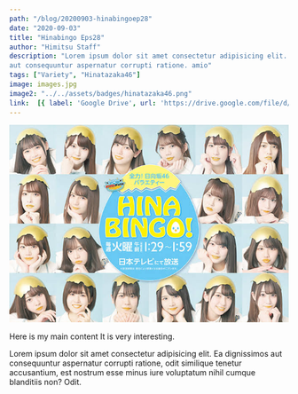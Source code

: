 ```yaml
---
path: "/blog/20200903-hinabingoep28"
date: "2020-09-03"
title: "Hinabingo Eps28"
author: "Himitsu Staff"
description: "Lorem ipsum dolor sit amet consectetur adipisicing elit. Ea dignissimos
aut consequuntur aspernatur corrupti ratione. amio"
tags: ["Variety", "Hinatazaka46"]
image: images.jpg
image2: "../../assets/badges/hinatazaka46.png"
link:  [{ label: 'Google Drive', url: 'https://drive.google.com/file/d/11PGJWuv55HQUEotLOU-pmxsJZP4WJ27h/view?usp=sharing' }, {label: 'Racaty', url: 'https://racaty.net/1qlo0uaptjyw'}]
---
```


![She Is Summer](./images.jpg)

Here is my main content
It is very interesting.

Lorem ipsum dolor sit amet consectetur adipisicing elit. Ea dignissimos
aut consequuntur aspernatur corrupti ratione, odit similique tenetur
accusantium, est nostrum esse minus iure voluptatum nihil cumque
blanditiis non? Odit.
